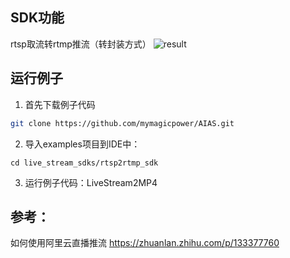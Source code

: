 ## SDK功能
rtsp取流转rtmp推流（转封装方式）
![result](https://djl-model.oss-cn-hongkong.aliyuncs.com/AIAS/video_sdk/rtsp2rtmp.png)

## 运行例子
1. 首先下载例子代码
```bash
git clone https://github.com/mymagicpower/AIAS.git
```

2. 导入examples项目到IDE中：
```
cd live_stream_sdks/rtsp2rtmp_sdk
```

3. 运行例子代码：LiveStream2MP4


## 参考：
如何使用阿里云直播推流
https://zhuanlan.zhihu.com/p/133377760